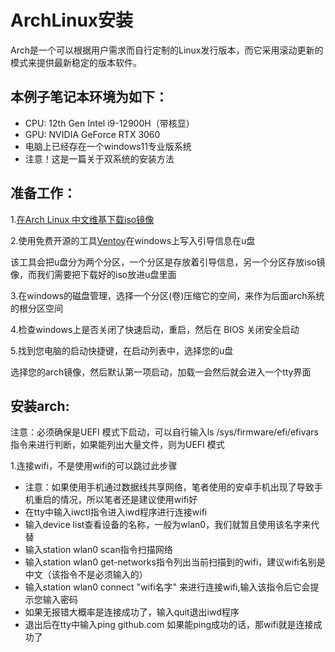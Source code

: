 # ArchLinux安装

Arch是一个可以根据用户需求而自行定制的Linux发行版本，而它采用滚动更新的模式来提供最新稳定的版本软件。

## 本例子笔记本环境为如下：
- CPU: 12th Gen Intel i9-12900H（带核显）
- GPU: NVIDIA GeForce RTX 3060
- 电脑上已经存在一个windows11专业版系统
- 注意！这是一篇关于双系统的安装方法

## 准备工作：
  1.[在Arch Linux 中文维基下载iso镜像](https://archlinux.org/download/)  
  
  2.使用免费开源的工具[Ventoy](https://github.com/ventoy/Ventoy/releases)在windows上写入引导信息在u盘  
  
  该工具会把u盘分为两个分区，一个分区是存放着引导信息，另一个分区存放iso镜像，而我们需要把下载好的iso放进u盘里面  

  3.在windows的磁盘管理，选择一个分区(卷)压缩它的空间，来作为后面arch系统的根分区空间  

  4.检查windows上是否关闭了快速启动，重启，然后在 BIOS 关闭安全启动  

  5.找到您电脑的启动快捷键，在启动列表中，选择您的u盘  

  选择您的arch镜像，然后默认第一项启动，加载一会然后就会进入一个tty界面

  ## 安装arch:
  注意：必须确保是UEFI 模式下启动，可以自行输入ls /sys/firmware/efi/efivars指令来进行判断，如果能列出大量文件，则为UEFI 模式  

  1.连接wifi，不是使用wifi的可以跳过此步骤  

  - 注意：如果使用手机通过数据线共享网络，笔者使用的安卓手机出现了导致手机重启的情况，所以笔者还是建议使用wifi好
  - 在tty中输入iwctl指令进入iwd程序进行连接wifi
  - 输入device list查看设备的名称，一般为wlan0，我们就暂且使用该名字来代替
  - 输入station wlan0 scan指令扫描网络
  - 输入station wlan0 get-networks指令列出当前扫描到的wifi，建议wifi名别是中文（该指令不是必须输入的）
  - 输入station wlan0 connect "wifi名字" 来进行连接wifi,输入该指令后它会提示您输入密码
  - 如果无报错大概率是连接成功了，输入quit退出iwd程序
  - 退出后在tty中输入ping github.com 如果能ping成功的话，那wifi就是连接成功了

  
  
